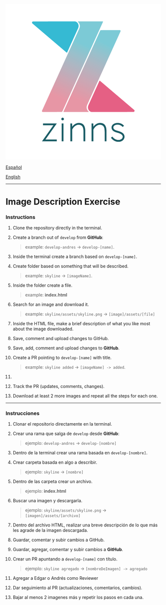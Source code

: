 ![zinns.io](zinns.png)


[Español](#instrucciones)

[English](#instructions)

---

# Image Description Exercise

### Instructions

1. Clone the repository directly in the terminal.

2. Create a branch out of `develop` from **GitHub**:

    > example: `develop-andres` -> `develop-[name]`.

3. Inside the terminal create a branch based on `develop-[name]`.

4. Create folder based on something that will be described.

    > example: `skyline` -> `[imageName]`.

5. Inside the folder create a file.

    > example: **index.html**

6. Search for an image and download it.

    > example: `skyline/assets/skyline.png` -> `[image]/assets/[file]`

7. Inside the HTML file, make a brief description of what you like most about the image downloaded.

8. Save, comment and upload changes to GitHub.

10. Save, add, comment and upload changes to **GitHub**.

11. Create a PR pointing to `develop-[name]` with title.

    > example: `skyline added` -> `[imageName] -> added`.

12.

13. Track the PR (updates, comments, changes).

14. Download at least 2 more images and repeat all the steps for each one.
---

### Instrucciones

1. Clonar el repositorio directamente en la terminal.

2. Crear una rama que salga de `develop` desde **GitHub**:

    > ejemplo: `develop-andres` -> `develop-[nombre]`

3. Dentro de la terminal crear una rama basada en `develop-[nombre]`.

4. Crear carpeta basada en algo a describir.

    > ejemplo: `skyline` -> `[nombre]`

5. Dentro de las carpeta crear un archivo.

    > ejemplo: **index.html**

6. Buscar una imagen y descargarla.

    > ejemplo: `skyline/assets/skyline.png` -> `[imagen]/assets/[archivo]`

7. Dentro del archivo HTML, realizar una breve descripción de lo que más les agrade de la imagen descargada.

8. Guardar, comentar y subir cambios a GitHub.

9. Guardar, agregar, comentar y subir cambios a **GitHub**.

10. Crear un PR apuntando a `develop-[name]` con título.

    > ejemplo: `skyline agregado` -> `[nombreDeImagen] -> agregado`

11. Agregar a Edgar o Andrés como Reviewer

12. Dar seguimiento al PR (actualizaciones, comentarios, cambios).

13. Bajar al menos 2 imagenes más y repetir los pasos en cada una.
